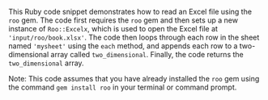This Ruby code snippet demonstrates how to read an Excel file using the `roo` gem. The code first requires the `roo` gem and then sets up a new instance of `Roo::Excelx`, which is used to open the Excel file at `'input/roo/book.xlsx'`. The code then loops through each row in the sheet named `'mysheet'` using the `each` method, and appends each row to a two-dimensional array called `two_dimensional`. Finally, the code returns the `two_dimensional` array.

Note: This code assumes that you have already installed the `roo` gem using the command `gem install roo` in your terminal or command prompt.